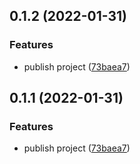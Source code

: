 ## 0.1.2 (2022-01-31)


### Features

* publish project ([73baea7](https://github.com/wibus-wee/wc-lantern/commit/73baea79c3ff00f96833ad3ac4155237a4ef8a39))



## 0.1.1 (2022-01-31)


### Features

* publish project ([73baea7](https://github.com/wibus-wee/wc-lantern/commit/73baea79c3ff00f96833ad3ac4155237a4ef8a39))



